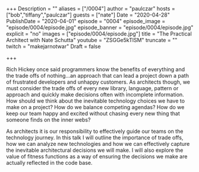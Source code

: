 +++
Description = ""
aliases = ["/0004"]
author = "paulczar"
hosts = ["bob","tiffany","paulczar"]
guests = ["nate"]
Date = "2020-04-28"
PublishDate = "2020-04-01"
episode = "0004"
episode_image = "episode/0004/episode.jpg"
episode_banner = "episode/0004/episode.jpg"
explicit = "no"
images = ["episode/0004/episode.jpg"]
title = "The Practical Architect with Nate Schutta"
youtube = "ZSGGe5kTlSM"
truncate = ""
twitch = "makejarnotwar"
Draft = false

+++

Rich Hickey once said programmers know the benefits of everything and the trade offs of nothing…an approach that can lead a project down a path of frustrated developers and unhappy customers. As architects though, we must consider the trade offs of every new library, language, pattern or approach and quickly make decisions often with incomplete information. How should we think about the inevitable technology choices we have to make on a project? How do we balance competing agendas? How do we keep our team happy and excited without chasing every new thing that someone finds on the inner webs?

As architects it is our responsibility to effectively guide our teams on the technology journey. In this talk I will outline the importance of trade offs, how we can analyze new technologies and how we can effectively capture the inevitable architectural decisions we will make. I will also explore the value of fitness functions as a way of ensuring the decisions we make are actually reflected in the code base.
